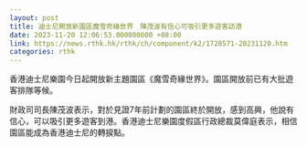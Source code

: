 ```yaml
---
layout: post
title: 迪士尼開放新園區魔雪奇緣世界　陳茂波有信心可吸引更多遊客訪港
date: 2023-11-20 12:06:53.000000000 +08:00
link: https://news.rthk.hk/rthk/ch/component/k2/1728571-20231120.htm
categories: rthk
---
```


香港迪士尼樂園今日起開放新主題園區《魔雪奇緣世界》。園區開放前已有大批遊客排隊等候。

財政司司長陳茂波表示，對於見證7年前計劃的園區終於開放，感到高興，他說有信心，可以吸引更多遊客到港。香港迪士尼樂園度假區行政總裁莫偉庭表示，相信園區能成為香港迪士尼的轉捩點。
